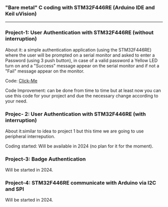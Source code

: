 ### "Bare metal" C coding with STM32F446RE (Arduino IDE and Keil uVision)
-----------------------------------------------------------------------------------------------------------------------------------
### Project-1: User Authentication with STM32F446RE (without interruption)
About it: a simple authentication application (using the STM32F446RE) where the user will be prompted on a serial monitor and asked to enter a Password (using 3 push button), in case of a valid password a Yellow LED turn on and a "Success" message appear on the serial monitor and if not a "Fail" message appear on the monitor.

Code: [Click-Me](https://github.com/VraiHack/STM32F446RE/blob/main/user%20authentication%20(no%20interruption).ino)

Code Improvement: can be done from time to time but at least now you can use this code for your project and due the necessary change according to your need.

### Projec- 2: User Authentication with STM32F446RE (with interruption)
About it:similar to idea to project 1 but this time we are going to use peripheral interrepution.

Coding started: Will be available in 2024 (no plan for it for the moment).

### Project-3: Badge Authentication
Will be started in 2024.

### Project-4: STM32F446RE communicate with Arduino via I2C and SPI
Will be started in 2024.
